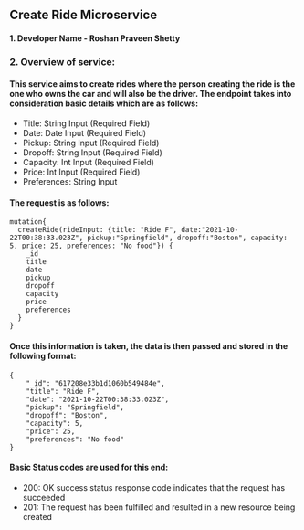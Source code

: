 ## Create Ride Microservice

#### 1. Developer Name - Roshan Praveen Shetty

### 2. Overview of service:
#### This service aims to create rides where the person creating the ride is the one who owns the car and will also be the driver. The endpoint takes into consideration basic details which are as follows:

* Title: String Input (Required Field)
* Date: Date Input (Required Field)
* Pickup: String Input (Required Field)
* Dropoff: String Input (Required Field)
* Capacity: Int Input (Required Field)
* Price: Int Input (Required Field)
* Preferences: String Input

#### The request is as follows:

```
mutation{
  createRide(rideInput: {title: "Ride F", date:"2021-10-22T00:38:33.023Z", pickup:"Springfield", dropoff:"Boston", capacity: 5, price: 25, preferences: "No food"}) {
    _id
    title
    date
    pickup
    dropoff
    capacity
    price
    preferences
  }
}
```

#### Once this information is taken, the data is then passed and stored in the following format:

```
{
    "_id": "617208e33b1d1060b549484e",
    "title": "Ride F",
    "date": "2021-10-22T00:38:33.023Z",
    "pickup": "Springfield",
    "dropoff": "Boston",
    "capacity": 5,
    "price": 25,
    "preferences": "No food"
}
```

#### Basic Status codes are used for this end:

* 200: OK success status response code indicates that the request has succeeded
* 201: The request has been fulfilled and resulted in a new resource being created